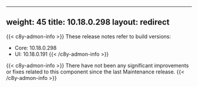 
---
weight: 45
title: 10.18.0.298
layout: redirect
---

{{< c8y-admon-info >}}
These release notes refer to build versions:
- Core: 10.18.0.298
- UI: 10.18.0.191
{{< /c8y-admon-info >}}


{{< c8y-admon-info >}}
There have not been any significant improvements or fixes related to this component since the last Maintenance release.
{{< /c8y-admon-info >}}
